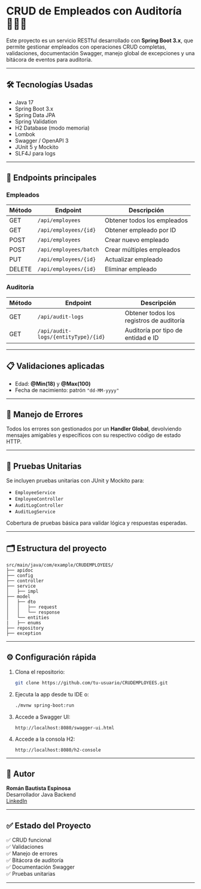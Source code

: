 # CRUD de Empleados con Auditoría 🧑‍💼📝

Este proyecto es un servicio RESTful desarrollado con **Spring Boot 3.x**, que permite gestionar empleados con operaciones CRUD completas, validaciones, documentación Swagger, manejo global de excepciones y una bitácora de eventos para auditoría.

---

## 🛠 Tecnologías Usadas

- Java 17
- Spring Boot 3.x
- Spring Data JPA
- Spring Validation
- H2 Database (modo memoria)
- Lombok
- Swagger / OpenAPI 3
- JUnit 5 y Mockito
- SLF4J para logs

---

## 🚀 Endpoints principales

### Empleados

| Método | Endpoint              | Descripción                     |
|--------|-----------------------|---------------------------------|
| GET    | `/api/employees`      | Obtener todos los empleados     |
| GET    | `/api/employees/{id}` | Obtener empleado por ID         |
| POST   | `/api/employees`      | Crear nuevo empleado            |
| POST   | `/api/employees/batch`| Crear múltiples empleados       |
| PUT    | `/api/employees/{id}` | Actualizar empleado             |
| DELETE | `/api/employees/{id}` | Eliminar empleado               |

### Auditoría

| Método | Endpoint                               | Descripción                                      |
|--------|----------------------------------------|--------------------------------------------------|
| GET    | `/api/audit-logs`                      | Obtener todos los registros de auditoría         |
| GET    | `/api/audit-logs/{entityType}/{id}`    | Auditoría por tipo de entidad e ID               |

---

## 📋 Validaciones aplicadas

- Edad: **@Min(18)** y **@Max(100)**
- Fecha de nacimiento: patrón `"dd-MM-yyyy"`

---

## 🔐 Manejo de Errores

Todos los errores son gestionados por un **Handler Global**, devolviendo mensajes amigables y específicos con su respectivo código de estado HTTP.

---

## 🧪 Pruebas Unitarias

Se incluyen pruebas unitarias con JUnit y Mockito para:

- `EmployeeService`
- `EmployeeController`
- `AuditLogController`
- `AuditLogService`

Cobertura de pruebas básica para validar lógica y respuestas esperadas.

---

## 🗂 Estructura del proyecto

```
src/main/java/com/example/CRUDEMPLOYEES/
├── apidoc
├── config
├── controller
├── service
│   ├── impl
├── model
│   ├── dto
│   │   ├── request
│   │   └── response
│   └── entities
|   ├── enums
├── repository
├── exception
```

---

## ⚙️ Configuración rápida

1. Clona el repositorio:
   ```bash
   git clone https://github.com/tu-usuario/CRUDEMPLOYEES.git
   ```

2. Ejecuta la app desde tu IDE o:
   ```bash
   ./mvnw spring-boot:run
   ```

3. Accede a Swagger UI:
   ```
   http://localhost:8080/swagger-ui.html
   ```

4. Accede a la consola H2:
   ```
   http://localhost:8080/h2-console
   ```

---


## 📌 Autor

**Román Bautista Espinosa**  
Desarrollador Java Backend  
[LinkedIn](https://www.linkedin.com/in/roman-bautista-espinosa-b04304170/)

---

## ✅ Estado del Proyecto

✅ CRUD funcional  
✅ Validaciones  
✅ Manejo de errores  
✅ Bitácora de auditoría  
✅ Documentación Swagger  
✅ Pruebas unitarias  

---

